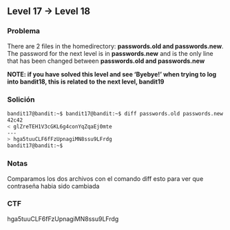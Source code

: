 ## Level 17 → Level 18

### Problema

There are 2 files in the homedirectory: **passwords.old and passwords.new**. The password for the next level is in **passwords.new** and is the only line that has been changed between
**passwords.old and passwords.new**

**NOTE: if you have solved this level and see ‘Byebye!’ when trying
to log into bandit18, this is related to the next level, bandit19**

### Solición

```bash
bandit17@bandit:~$ bandit17@bandit:~$ diff passwords.old passwords.new
42c42
< glZreTEH1V3cGKL6g4conYqZqaEj0mte
---
> hga5tuuCLF6fFzUpnagiMN8ssu9LFrdg
bandit17@bandit:~$
```

### Notas

Comparamos los dos archivos con el comando  diff esto para ver que contraseña habia sido cambiada

### CTF

hga5tuuCLF6fFzUpnagiMN8ssu9LFrdg